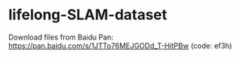 # lifelong-SLAM-dataset
Download files from Baidu Pan: https://pan.baidu.com/s/1JTTo76MEJGODd_T-HitPBw (code: ef3h)
